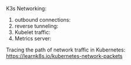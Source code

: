 K3s Networking:
 1. outbound connections: 
 2. reverse tunneling:
 3. Kubelet traffic:
 4. Metrics server: 




Tracing the path of network traffic in Kubernetes:
  https://learnk8s.io/kubernetes-network-packets

